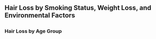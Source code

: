 ## Hair Loss by Smoking Status, Weight Loss, and Environmental Factors
##
### Hair Loss by Age Group
